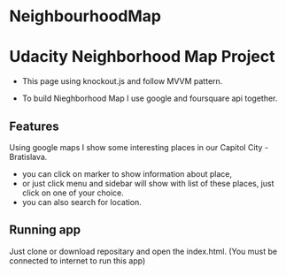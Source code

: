 # NeighbourhoodMap

# Udacity Neighborhood Map Project

- This page using knockout.js and follow MVVM pattern.

- To build Nieghborhood Map I use google and foursquare api together.

## Features
Using google maps I show some interesting places in our Capitol City - Bratislava.
- you can click on marker to show information about place,
- or just click menu and sidebar will show with list of these places, just click on one of your choice.
- you can also search for location.

## Running app
Just clone or download repositary and open the index.html. (You must be connected to internet to run this app)
